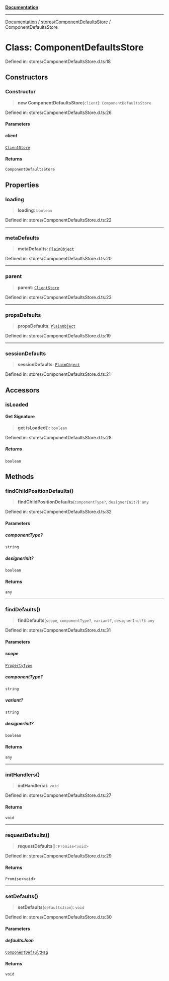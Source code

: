 [**Documentation**](../../../index.md)

***

[Documentation](../../../index.md) / [stores/ComponentDefaultsStore](../index.md) / ComponentDefaultsStore

# Class: ComponentDefaultsStore

Defined in: stores/ComponentDefaultsStore.d.ts:18

## Constructors

### Constructor

> **new ComponentDefaultsStore**(`client`): `ComponentDefaultsStore`

Defined in: stores/ComponentDefaultsStore.d.ts:26

#### Parameters

##### client

[`ClientStore`](../../ClientStore/classes/ClientStore.md)

#### Returns

`ComponentDefaultsStore`

## Properties

### loading

> **loading**: `boolean`

Defined in: stores/ComponentDefaultsStore.d.ts:22

***

### metaDefaults

> **metaDefaults**: [`PlainObject`](../../../perspective-client/type-aliases/PlainObject.md)

Defined in: stores/ComponentDefaultsStore.d.ts:20

***

### parent

> **parent**: [`ClientStore`](../../ClientStore/classes/ClientStore.md)

Defined in: stores/ComponentDefaultsStore.d.ts:23

***

### propsDefaults

> **propsDefaults**: [`PlainObject`](../../../perspective-client/type-aliases/PlainObject.md)

Defined in: stores/ComponentDefaultsStore.d.ts:19

***

### sessionDefaults

> **sessionDefaults**: [`PlainObject`](../../../perspective-client/type-aliases/PlainObject.md)

Defined in: stores/ComponentDefaultsStore.d.ts:21

## Accessors

### isLoaded

#### Get Signature

> **get** **isLoaded**(): `boolean`

Defined in: stores/ComponentDefaultsStore.d.ts:28

##### Returns

`boolean`

## Methods

### findChildPositionDefaults()

> **findChildPositionDefaults**(`componentType?`, `designerInit?`): `any`

Defined in: stores/ComponentDefaultsStore.d.ts:32

#### Parameters

##### componentType?

`string`

##### designerInit?

`boolean`

#### Returns

`any`

***

### findDefaults()

> **findDefaults**(`scope`, `componentType?`, `variant?`, `designerInit?`): `any`

Defined in: stores/ComponentDefaultsStore.d.ts:31

#### Parameters

##### scope

[`PropertyType`](../../../api/property/PropertyType/enumerations/PropertyType.md)

##### componentType?

`string`

##### variant?

`string`

##### designerInit?

`boolean`

#### Returns

`any`

***

### initHandlers()

> **initHandlers**(): `void`

Defined in: stores/ComponentDefaultsStore.d.ts:27

#### Returns

`void`

***

### requestDefaults()

> **requestDefaults**(): `Promise`\<`void`\>

Defined in: stores/ComponentDefaultsStore.d.ts:29

#### Returns

`Promise`\<`void`\>

***

### setDefaults()

> **setDefaults**(`defaultsJson`): `void`

Defined in: stores/ComponentDefaultsStore.d.ts:30

#### Parameters

##### defaultsJson

[`ComponentDefaultMsg`](../interfaces/ComponentDefaultMsg.md)

#### Returns

`void`
